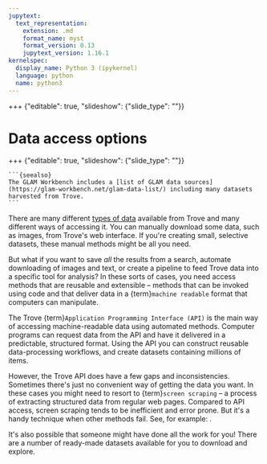 ```yaml
---
jupytext:
  text_representation:
    extension: .md
    format_name: myst
    format_version: 0.13
    jupytext_version: 1.16.1
kernelspec:
  display_name: Python 3 (ipykernel)
  language: python
  name: python3
---
```


+++ {"editable": true, "slideshow": {"slide_type": ""}}

# Data access options

+++ {"editable": true, "slideshow": {"slide_type": ""}}

````{margin}
```{seealso}
The GLAM Workbench includes a [list of GLAM data sources](https://glam-workbench.net/glam-data-list/) including many datasets harvested from Trove.
```
````

There are many different [types of data](/what-is-trove/types-of-data) available from Trove and many different ways of accessing it. You can manually download some data, such as images, from Trove's web interface. If you're creating small, selective datasets, these manual methods might be all you need.

But what if you want to save *all* the results from a search, automate downloading of images and text, or create a pipeline to feed Trove data into a specific tool for analysis? In these sorts of cases, you need access methods that are reusable and extensible – methods that can be invoked using code and that deliver data in a {term}`machine readable` format that computers can manipulate.

The Trove {term}`Application Programming Interface (API)` is the main way of accessing machine-readable data using automated methods. Computer programs can request data from the API and have it delivered in a predictable, structured format. Using the API you can construct reusable data-processing workflows, and create datasets containing millions of items.

However, the Trove API does have a few gaps and inconsistencies. Sometimes there's just no convenient way of getting the data you want. In these cases you might need to resort to {term}`screen scraping` – a process of extracting structured data from regular web pages. Compared to API access, screen scraping tends to be inefficient and error prone. But it's a handy technique when other methods fail. See, for example: [](/newspapers-and-gazettes/how-to/get-ocr-coordinates).

It's also possible that someone might have done all the work for you! There are a number of ready-made datasets available for you to download and explore.

```{code-cell} ipython3

```
